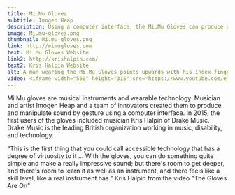 ```yaml
---
title: Mi.Mu Gloves
subtitle: Imogen Heap
description: Using a computer interface, the Mi.Mu Gloves can produce and manipulate sound through gesture.
image: Mi.mu-gloves.png
thumbnail: Mi.mu-gloves.png
link: http://mimugloves.com
text: Mi.Mu Gloves Website
link2: http://krishalpin.com/
text2: Kris Halpin Website
alt: A man wearing the Mi.Mu Gloves points upwards with his index finger.
video: <iframe width="560" height="315" src="https://www.youtube.com/embed/D6qqRp_wI-M" frameborder="0" allowfullscreen></iframe>
---
```

Mi.Mu gloves are musical instruments and wearable technology. Musician and artist Imogen Heap and a team of innovators created them to produce and manipulate sound by gesture using a computer interface. In 2015, the first users of the gloves included musician Kris Halpin of Drake Music. Drake Music is the leading British organization working in music, disability, and technology.  

“This is the first thing that you could call accessible technology that has a degree of virtuosity to it ... With the gloves, you can do something quite simple and make a really impressive sound; but there's room to get deeper, and there's room to learn it as well as an instrument, and there feels like a skill level, like a real instrument has."
Kris Halpin from the video "The Gloves Are On"
